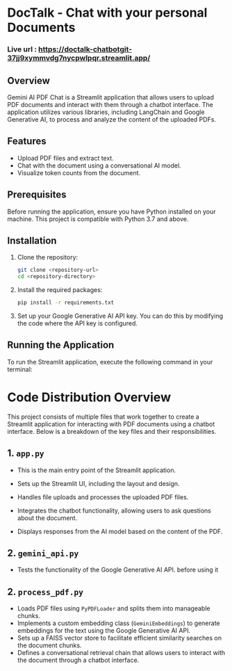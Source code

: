 # DocTalk - Chat with your personal Documents 

### Live url : https://doctalk-chatbotgit-37jj9xymmvdg7nycpwlpqr.streamlit.app/

## Overview
Gemini AI PDF Chat is a Streamlit application that allows users to upload PDF documents and interact with them through a chatbot interface. The application utilizes various libraries, including LangChain and Google Generative AI, to process and analyze the content of the uploaded PDFs.

## Features
- Upload PDF files and extract text.
- Chat with the document using a conversational AI model.
- Visualize token counts from the document.

## Prerequisites
Before running the application, ensure you have Python installed on your machine. This project is compatible with Python 3.7 and above.

## Installation

1. Clone the repository:
   ```bash
   git clone <repository-url>
   cd <repository-directory>
   ```

2. Install the required packages:
   ```bash
   pip install -r requirements.txt
   ```

3. Set up your Google Generative AI API key. You can do this by modifying the code where the API key is configured.

## Running the Application
To run the Streamlit application, execute the following command in your terminal:



# Code Distribution Overview

This project consists of multiple files that work together to create a Streamlit application for interacting with PDF documents using a chatbot interface. Below is a breakdown of the key files and their responsibilities.

## 1. `app.py`
  - This is the main entry point of the Streamlit application.

  - Sets up the Streamlit UI, including the layout and design.
  - Handles file uploads and processes the uploaded PDF files.
  - Integrates the chatbot functionality, allowing users to ask questions about the document.
  - Displays responses from the AI model based on the content of the PDF.

## 2. `gemini_api.py`
  - Tests the functionality of the Google Generative AI API. before using it 

## 2. `process_pdf.py`
  - Loads PDF files using `PyPDFLoader` and splits them into manageable chunks.
  - Implements a custom embedding class (`GeminiEmbeddings`) to generate embeddings for the text using the Google Generative AI API.
  - Sets up a FAISS vector store to facilitate efficient similarity searches on the document chunks.
  - Defines a conversational retrieval chain that allows users to interact with the document through a chatbot interface.

